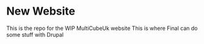# New Website
This is the repo for the WIP MultiCubeUk website
This is where Final can do some stuff with Drupal

